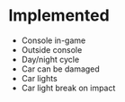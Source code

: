 # Implemented

- Console in-game
- Outside console
- Day/night cycle
- Car can be damaged
- Car lights
- Car light break on impact